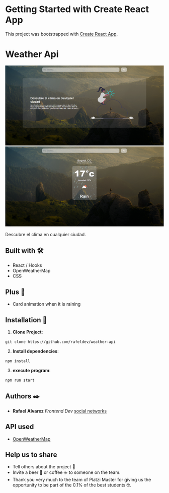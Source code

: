 # Getting Started with Create React App

This project was bootstrapped with [Create React App](https://github.com/facebook/create-react-app).

# Weather Api
![Image of Comeet-cat](https://github.com/rafeldev/weather-api/blob/master/src/assets/1.png)
![Image of Comeet-cat](https://github.com/rafeldev/weather-api/blob/master/src/assets/Screenshot%202020-11-23%20142950.png)

Descubre el clima en cualquier ciudad.

## Built with 🛠️

- React / Hooks
- OpenWeatherMap
- CSS

## Plus 🤭

- Card animation when it is raining

## Installation 🔨

1. **Clone Project**: 
```
git clone https://github.com/rafeldev/weather-api
```

2. **Install dependencies**: 
```
npm install
```

3. **execute program**: 
```
npm run start
```

## Authors ✒️

- **Rafael Alvarez** _Frontend Dev_ [social networks](https://www.instagram.com/raalvarez_//)

## API used

- [OpenWeatherMap](https://openweathermap.org/api)

## Help us to share

- Tell others about the project 📢
- Invite a beer 🍺 or coffee ☕ to someone on the team.
- Thank you very much to the team of Platzi Master for giving us the opportunity to be part of the 0.1% of the best students 🤓.

